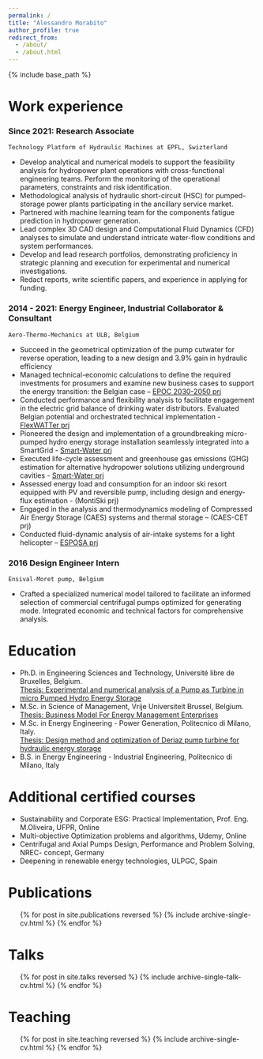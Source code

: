 ```yaml
---
permalink: /
title: "Alessandro Morabito"
author_profile: true
redirect_from: 
  - /about/
  - /about.html
---
```

{% include base_path %}

Work experience
======
### Since 2021: **Research Associate** 
`Technology Platform of Hydraulic Machines at EPFL, Swizterland`
  * Develop analytical and numerical models to support the feasibility analysis for hydropower plant operations with cross-functional engineering teams. Perform the monitoring of the operational parameters, constraints and risk identification.
  * Methodological analysis of hydraulic short-circuit (HSC) for pumped-storage power plants participating in the ancillary service market.
  * Partnered with machine learning team for the components fatigue prediction in hydropower generation.
  * Lead complex 3D CAD design and Computational Fluid Dynamics (CFD) analyses to simulate and understand intricate water-flow conditions and system performances. 
  * Develop and lead research portfolios, demonstrating proficiency in strategic planning and execution for experimental and numerical investigations.
  * Redact reports, write scientific papers, and experience in applying for funding.


### 2014 - 2021: **Energy Engineer, Industrial Collaborator & Consultant**
`Aero-Thermo-Mechanics at ULB, Belgium`
  * Succeed in the geometrical optimization of the pump cutwater for reverse operation, leading to a new design and 3.9% gain in hydraulic efficiency
  * Managed technical-economic calculations to define the required investments for prosumers and examine new business cases to support the energy transition: the Belgian case – [EPOC 2030-2050 prj](https://www.epocbelgium.be/en)
  * Conducted performance and flexibility analysis to facilitate engagement in the electric grid balance of drinking water distributors. Evaluated Belgian potential and orchestrated technical implementation - [FlexWATTer prj](https://www.uee.uliege.be/cms/c_6038805/fr/flexwatter)  
  * Pioneered the design and implementation of a groundbreaking micro-pumped hydro energy storage installation seamlessly integrated into a SmartGrid - [Smart-Water prj](https://www.multitel.eu/projects/smartwater/)
  * Executed life-cycle assessment and greenhouse gas emissions (GHG) estimation for alternative hydropower solutions utilizing underground cavities - [Smart-Water prj](https://www.multitel.eu/projects/smartwater/)
  * Assessed energy load and consumption for an indoor ski resort equipped with PV and reversible pump, including design and energy-flux estimation - (MontiSki prj) 
  * Engaged in the analysis and thermodynamics modeling of Compressed Air Energy Storage (CAES) systems and thermal storage – (CAES-CET prj)
  * Conducted fluid-dynamic analysis of air-intake systems for a light helicopter – [ESPOSA prj](http://www.esposa-project.eu)
  
### 2016 **Design Engineer Intern**
`Ensival-Moret pump, Belgium`
  * Crafted a specialized numerical model tailored to facilitate an informed selection of commercial centrifugal pumps optimized for generating mode. Integrated economic and technical factors for comprehensive analysis.
  
Education
======
* Ph.D. in Engineering Sciences and Technology, Université libre de Bruxelles, Belgium.<br>
[Thesis: Experimental and numerical analysis of a Pump as Turbine in micro Pumped Hydro Energy Storage
](https://difusion.ulb.ac.be/vufind/Record/ULB-DIPOT:oai:dipot.ulb.ac.be:2013/326182/Holdings)
* M.Sc. in Science of Management, Vrije Universiteit Brussel, Belgium.<br> 
[Thesis: Business Model For Energy Management Enterprises](https://www.researchgate.net/publication/352216001_Business_Model_For_Energy_Management_Enterprises?channel=doi&linkId=60bf6773458515bfdb5014bf&showFulltext=true)
* M.Sc. in Energy Engineering - Power Generation, Politecnico di Milano, Italy.<br> 
[Thesis: Design method and optimization of Deriaz pump turbine for hydraulic energy storage](https://www.politesi.polimi.it/handle/10589/93737)
* B.S. in Energy Engineering - Industrial Engineering, Politecnico di Milano, Italy

Additional certified courses
======
* Sustainability and Corporate ESG: Practical Implementation, Prof. Eng. M.Oliveira, UFPR, Online
* Multi-objective Optimization problems and algorithms, Udemy, Online
* Centrifugal and Axial Pumps Design, Performance and Problem Solving, NREC- concept, Germany
* Deepening in renewable energy technologies, ULPGC, Spain 


Publications
======
  <ul>{% for post in site.publications reversed %}
    {% include archive-single-cv.html %}
  {% endfor %}</ul>
  
Talks
======
  <ul>{% for post in site.talks reversed %}
    {% include archive-single-talk-cv.html  %}
  {% endfor %}</ul>
  
Teaching
======
  <ul>{% for post in site.teaching reversed %}
    {% include archive-single-cv.html %}
  {% endfor %}</ul>
  
